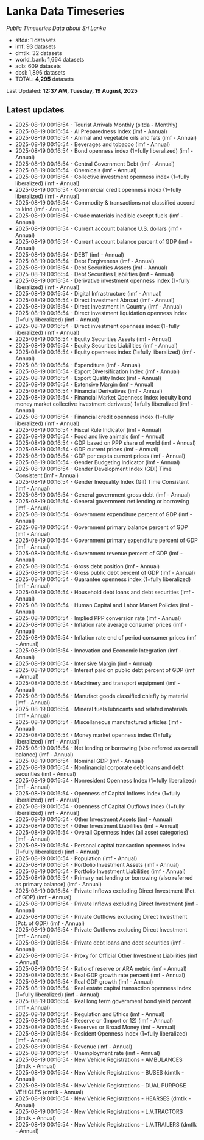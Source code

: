 # Lanka Data Timeseries
*Public Timeseries Data about Sri Lanka*

* sltda: 1 datasets
* imf: 93 datasets
* dmtlk: 32 datasets
* world_bank: 1,664 datasets
* adb: 609 datasets
* cbsl: 1,896 datasets
* TOTAL: **4,295** datasets

Last Updated: **12:37 AM, Tuesday, 19 August, 2025**

## Latest updates

* 2025-08-19 00:16:54 - Tourist Arrivals Monthly (sltda - Monthly)
* 2025-08-19 00:16:54 - AI Preparedness Index (imf - Annual)
* 2025-08-19 00:16:54 - Animal and vegetable oils and fats (imf - Annual)
* 2025-08-19 00:16:54 - Beverages and tobacco (imf - Annual)
* 2025-08-19 00:16:54 - Bond openness index (1=fully liberalized) (imf - Annual)
* 2025-08-19 00:16:54 - Central Government Debt (imf - Annual)
* 2025-08-19 00:16:54 - Chemicals (imf - Annual)
* 2025-08-19 00:16:54 - Collective investment openness index (1=fully liberalized) (imf - Annual)
* 2025-08-19 00:16:54 - Commercial credit openness index (1=fully liberalized) (imf - Annual)
* 2025-08-19 00:16:54 - Commodity & transactions not classified accord to kind (imf - Annual)
* 2025-08-19 00:16:54 - Crude materials inedible except fuels (imf - Annual)
* 2025-08-19 00:16:54 - Current account balance U.S. dollars (imf - Annual)
* 2025-08-19 00:16:54 - Current account balance percent of GDP (imf - Annual)
* 2025-08-19 00:16:54 - DEBT (imf - Annual)
* 2025-08-19 00:16:54 - Debt Forgiveness (imf - Annual)
* 2025-08-19 00:16:54 - Debt Securities Assets (imf - Annual)
* 2025-08-19 00:16:54 - Debt Securities Liabilities (imf - Annual)
* 2025-08-19 00:16:54 - Derivative investment openness index (1=fully liberalized) (imf - Annual)
* 2025-08-19 00:16:54 - Digital Infrastructure (imf - Annual)
* 2025-08-19 00:16:54 - Direct Investment Abroad (imf - Annual)
* 2025-08-19 00:16:54 - Direct Investment In Country (imf - Annual)
* 2025-08-19 00:16:54 - Direct investment liquidation openness index (1=fully liberalized) (imf - Annual)
* 2025-08-19 00:16:54 - Direct investment openness index (1=fully liberalized) (imf - Annual)
* 2025-08-19 00:16:54 - Equity Securities Assets (imf - Annual)
* 2025-08-19 00:16:54 - Equity Securities Liabilities (imf - Annual)
* 2025-08-19 00:16:54 - Equity openness index (1=fully liberalized) (imf - Annual)
* 2025-08-19 00:16:54 - Expenditure (imf - Annual)
* 2025-08-19 00:16:54 - Export Diversification Index (imf - Annual)
* 2025-08-19 00:16:54 - Export Quality Index (imf - Annual)
* 2025-08-19 00:16:54 - Extensive Margin (imf - Annual)
* 2025-08-19 00:16:54 - Financial Derivatives (imf - Annual)
* 2025-08-19 00:16:54 - Financial Market Openness Index (equity bond money market collective investment derivates) 1=fully liberalized (imf - Annual)
* 2025-08-19 00:16:54 - Financial credit openness index (1=fully liberalized) (imf - Annual)
* 2025-08-19 00:16:54 - Fiscal Rule Indicator (imf - Annual)
* 2025-08-19 00:16:54 - Food and live animals (imf - Annual)
* 2025-08-19 00:16:54 - GDP based on PPP share of world (imf - Annual)
* 2025-08-19 00:16:54 - GDP current prices (imf - Annual)
* 2025-08-19 00:16:54 - GDP per capita current prices (imf - Annual)
* 2025-08-19 00:16:54 - Gender Budgeting Indicator (imf - Annual)
* 2025-08-19 00:16:54 - Gender Development Index (GDI) Time Consistent (imf - Annual)
* 2025-08-19 00:16:54 - Gender Inequality Index (GII) Time Consistent (imf - Annual)
* 2025-08-19 00:16:54 - General government gross debt (imf - Annual)
* 2025-08-19 00:16:54 - General government net lending or borrowing (imf - Annual)
* 2025-08-19 00:16:54 - Government expenditure percent of GDP (imf - Annual)
* 2025-08-19 00:16:54 - Government primary balance percent of GDP (imf - Annual)
* 2025-08-19 00:16:54 - Government primary expenditure percent of GDP (imf - Annual)
* 2025-08-19 00:16:54 - Government revenue percent of GDP (imf - Annual)
* 2025-08-19 00:16:54 - Gross debt position (imf - Annual)
* 2025-08-19 00:16:54 - Gross public debt percent of GDP (imf - Annual)
* 2025-08-19 00:16:54 - Guarantee openness index (1=fully liberalized) (imf - Annual)
* 2025-08-19 00:16:54 - Household debt loans and debt securities (imf - Annual)
* 2025-08-19 00:16:54 - Human Capital and Labor Market Policies (imf - Annual)
* 2025-08-19 00:16:54 - Implied PPP conversion rate (imf - Annual)
* 2025-08-19 00:16:54 - Inflation rate average consumer prices (imf - Annual)
* 2025-08-19 00:16:54 - Inflation rate end of period consumer prices (imf - Annual)
* 2025-08-19 00:16:54 - Innovation and Economic Integration (imf - Annual)
* 2025-08-19 00:16:54 - Intensive Margin (imf - Annual)
* 2025-08-19 00:16:54 - Interest paid on public debt percent of GDP (imf - Annual)
* 2025-08-19 00:16:54 - Machinery and transport equipment (imf - Annual)
* 2025-08-19 00:16:54 - Manufact goods classified chiefly by material (imf - Annual)
* 2025-08-19 00:16:54 - Mineral fuels lubricants and related materials (imf - Annual)
* 2025-08-19 00:16:54 - Miscellaneous manufactured articles (imf - Annual)
* 2025-08-19 00:16:54 - Money market openness index (1=fully liberalized) (imf - Annual)
* 2025-08-19 00:16:54 - Net lending or borrowing (also referred as overall balance) (imf - Annual)
* 2025-08-19 00:16:54 - Nominal GDP (imf - Annual)
* 2025-08-19 00:16:54 - Nonfinancial corporate debt loans and debt securities (imf - Annual)
* 2025-08-19 00:16:54 - Nonresident Openness Index (1=fully liberalized) (imf - Annual)
* 2025-08-19 00:16:54 - Openness of Capital Inflows Index (1=fully liberalized) (imf - Annual)
* 2025-08-19 00:16:54 - Openness of Capital Outflows Index (1=fully liberalized) (imf - Annual)
* 2025-08-19 00:16:54 - Other Investment Assets (imf - Annual)
* 2025-08-19 00:16:54 - Other Investment Liabilities (imf - Annual)
* 2025-08-19 00:16:54 - Overall Openness Index (all asset categories) (imf - Annual)
* 2025-08-19 00:16:54 - Personal capital transaction openness index (1=fully liberalized) (imf - Annual)
* 2025-08-19 00:16:54 - Population (imf - Annual)
* 2025-08-19 00:16:54 - Portfolio Investment Assets (imf - Annual)
* 2025-08-19 00:16:54 - Portfolio Investment Liabilities (imf - Annual)
* 2025-08-19 00:16:54 - Primary net lending or borrowing (also referred as primary balance) (imf - Annual)
* 2025-08-19 00:16:54 - Private Inflows excluding Direct Investment (Pct. of GDP) (imf - Annual)
* 2025-08-19 00:16:54 - Private Inflows excluding Direct Investment (imf - Annual)
* 2025-08-19 00:16:54 - Private Outflows excluding Direct Investment (Pct. of GDP) (imf - Annual)
* 2025-08-19 00:16:54 - Private Outflows excluding Direct Investment (imf - Annual)
* 2025-08-19 00:16:54 - Private debt loans and debt securities (imf - Annual)
* 2025-08-19 00:16:54 - Proxy for Official Other Investment Liabilities (imf - Annual)
* 2025-08-19 00:16:54 - Ratio of reserve or ARA metric (imf - Annual)
* 2025-08-19 00:16:54 - Real GDP growth rate percent (imf - Annual)
* 2025-08-19 00:16:54 - Real GDP growth (imf - Annual)
* 2025-08-19 00:16:54 - Real estate capital transaction openness index (1=fully liberalized) (imf - Annual)
* 2025-08-19 00:16:54 - Real long term government bond yield percent (imf - Annual)
* 2025-08-19 00:16:54 - Regulation and Ethics (imf - Annual)
* 2025-08-19 00:16:54 - Reserve or (Import or 12) (imf - Annual)
* 2025-08-19 00:16:54 - Reserves or Broad Money (imf - Annual)
* 2025-08-19 00:16:54 - Resident Openness Index (1=fully liberalized) (imf - Annual)
* 2025-08-19 00:16:54 - Revenue (imf - Annual)
* 2025-08-19 00:16:54 - Unemployment rate (imf - Annual)
* 2025-08-19 00:16:54 - New Vehicle Registrations - AMBULANCES (dmtlk - Annual)
* 2025-08-19 00:16:54 - New Vehicle Registrations - BUSES (dmtlk - Annual)
* 2025-08-19 00:16:54 - New Vehicle Registrations - DUAL PURPOSE VEHICLES (dmtlk - Annual)
* 2025-08-19 00:16:54 - New Vehicle Registrations - HEARSES (dmtlk - Annual)
* 2025-08-19 00:16:54 - New Vehicle Registrations - L.V.TRACTORS (dmtlk - Annual)
* 2025-08-19 00:16:54 - New Vehicle Registrations - L.V.TRAILERS (dmtlk - Annual)